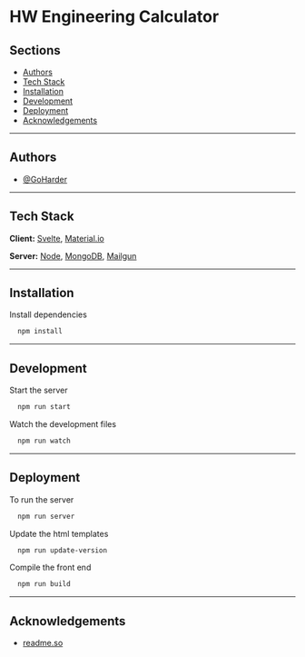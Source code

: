 # HW Engineering Calculator

## Sections

-  [Authors](#Authors)
-  [Tech Stack](#Tech-Stack)
-  [Installation](#Installation)
-  [Development](#Development)
-  [Deployment](#Deployment)
-  [Acknowledgements](#Acknowledgements)

---

## Authors

-  [@GoHarder](https://www.github.com/GoHarder)

---

## Tech Stack

**Client:** [Svelte](https://svelte.dev/), [Material.io](https://material.io/)

**Server:** [Node](https://nodejs.org/), [MongoDB](https://www.mongodb.com/), [Mailgun](https://www.mailgun.com/)

---

## Installation

Install dependencies

```bash
  npm install
```

---

## Development

Start the server

```bash
  npm run start
```

Watch the development files

```bash
  npm run watch
```

---

## Deployment

To run the server

```bash
  npm run server
```

Update the html templates

```bash
  npm run update-version
```

Compile the front end

```bash
  npm run build
```

---

## Acknowledgements

-  [readme.so](https://readme.so/)

<!-- <style>
   img[alt=Logo] {
      width: 250px;
   }

   hr {
     border: 1px solid #ffcb30;
   }
</style> -->
